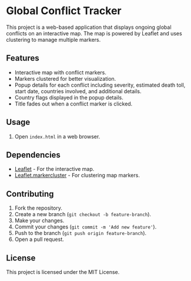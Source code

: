 # Global Conflict Tracker

This project is a web-based application that displays ongoing global conflicts on an interactive map. The map is powered by Leaflet and uses clustering to manage multiple markers.

## Features

- Interactive map with conflict markers.
- Markers clustered for better visualization.
- Popup details for each conflict including severity, estimated death toll, start date, countries involved, and additional details.
- Country flags displayed in the popup details.
- Title fades out when a conflict marker is clicked.

## Usage

1. Open `index.html` in a web browser.

## Dependencies

- [Leaflet](https://leafletjs.com/) - For the interactive map.
- [Leaflet.markercluster](https://github.com/Leaflet/Leaflet.markercluster) - For clustering map markers.

## Contributing

1. Fork the repository.
2. Create a new branch (`git checkout -b feature-branch`).
3. Make your changes.
4. Commit your changes (`git commit -m 'Add new feature'`).
5. Push to the branch (`git push origin feature-branch`).
6. Open a pull request.

## License

This project is licensed under the MIT License.

